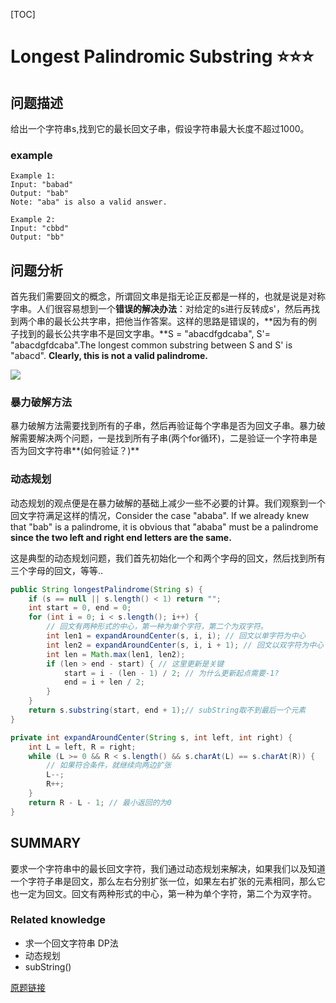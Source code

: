 [TOC]

# Longest Palindromic Substring ⭐⭐⭐

## 问题描述
给出一个字符串s,找到它的最长回文子串，假设字符串最大长度不超过1000。
### example
```
Example 1:
Input: "babad"
Output: "bab"
Note: "aba" is also a valid answer.

Example 2:
Input: "cbbd"
Output: "bb"
```

## 问题分析
首先我们需要回文的概念，所谓回文串是指无论正反都是一样的，也就是说是对称字串。人们很容易想到一个**错误的解决办法**：对给定的s进行反转成s'，然后再找到两个串的最长公共字串，把他当作答案。这样的思路是错误的，**因为有的例子找到的最长公共字串不是回文字串。**S = "abacdfgdcaba", S'= "abacdgfdcaba".The longest common substring between S and S' is "abacd". **Clearly, this is not a valid palindrome.**

![](https://raw.githubusercontent.com/bovane/md_images/master/20190420205510.png)

### 暴力破解方法
暴力破解方法需要找到所有的子串，然后再验证每个字串是否为回文子串。暴力破解需要解决两个问题，一是找到所有子串(两个for循环)，二是验证一个字符串是否为回文字符串**(如何验证？)**

### 动态规划
动态规划的观点便是在暴力破解的基础上减少一些不必要的计算。我们观察到一个回文字符满足这样的情况，Consider the case "ababa". If we already knew that "bab" is a palindrome, it is obvious that "ababa" must be a palindrome **since the two left and right end letters are the same.**

这是典型的动态规划问题，我们首先初始化一个和两个字母的回文，然后找到所有三个字母的回文，等等..

```java
public String longestPalindrome(String s) {
    if (s == null || s.length() < 1) return "";
    int start = 0, end = 0;
    for (int i = 0; i < s.length(); i++) {
		// 回文有两种形式的中心，第一种为单个字符，第二个为双字符。
        int len1 = expandAroundCenter(s, i, i); // 回文以单字符为中心
        int len2 = expandAroundCenter(s, i, i + 1); // 回文以双字符为中心
        int len = Math.max(len1, len2);
        if (len > end - start) { // 这里更新是关键
            start = i - (len - 1) / 2; // 为什么更新起点需要-1?
            end = i + len / 2;
        }
    }
    return s.substring(start, end + 1);// subString取不到最后一个元素
}

private int expandAroundCenter(String s, int left, int right) {
    int L = left, R = right;
    while (L >= 0 && R < s.length() && s.charAt(L) == s.charAt(R)) {
        // 如果符合条件，就继续向两边扩张
		L--;
        R++;
    }
    return R - L - 1; // 最小返回的为0
}
```
## SUMMARY

要求一个字符串中的最长回文字符，我们通过动态规划来解决，如果我们以及知道一个字符子串是回文，那么左右分别扩张一位，如果左右扩张的元素相同，那么它也一定为回文。回文有两种形式的中心，第一种为单个字符，第二个为双字符。

### Related knowledge

- 求一个回文字符串 DP法
- 动态规划
- subString()

[原题链接](https://leetcode.com/problems/longest-palindromic-substring/)
